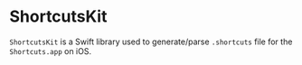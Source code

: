 # ShortcutsKit

`ShortcutsKit` is a Swift library used to generate/parse `.shortcuts` file for the `Shortcuts.app` on iOS.


